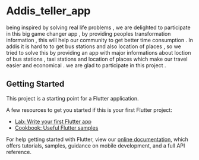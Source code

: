 # Addis_teller_app
being inspired by solving real life problems , we are delighted to participate in this big game changer app , by providing peoples transformation information , this will help our community to get better time consumption . In addis it is hard to to get bus stations and also location of places , so we tried to solve this by providing an app with major informations about loction of bus stations , taxi stations and location of places which make our travel easier and economical  . we are glad to participate in this project .  
## Getting Started

This project is a starting point for a Flutter application.

A few resources to get you started if this is your first Flutter project:

- [Lab: Write your first Flutter app](https://flutter.dev/docs/get-started/codelab)
- [Cookbook: Useful Flutter samples](https://flutter.dev/docs/cookbook)

For help getting started with Flutter, view our
[online documentation](https://flutter.dev/docs), which offers tutorials,
samples, guidance on mobile development, and a full API reference.
